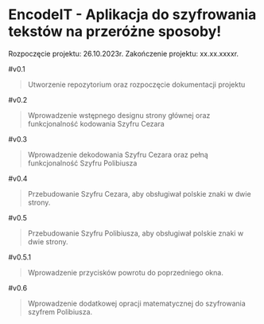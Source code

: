 # EncodeIT - Aplikacja do szyfrowania tekstów na przeróżne sposoby!

Rozpoczęcie projektu: 26.10.2023r.
Zakończenie projektu: xx.xx.xxxxr.

#v0.1
>Utworzenie repozytorium oraz rozpoczęcie dokumentacji projektu

#v0.2
>Wprowadzenie wstępnego designu strony głównej oraz funkcjonalność kodowania Szyfru Cezara

#v0.3
>Wprowadzenie dekodowania Szyfru Cezara oraz pełną funkcjonalność Szyfru Polibiusza

#v0.4
>Przebudowanie Szyfru Cezara, aby obsługiwał polskie znaki w dwie strony.

#v0.5
>Przebudowanie Szyfru Polibiusza, aby obsługiwał polskie znaki w dwie strony.

#v0.5.1
>Wprowadzenie przycisków powrotu do poprzedniego okna.

#v0.6
>Wprowadzenie dodatkowej opracji matematycznej do szyfrowania szyfrem Polibiusza.
